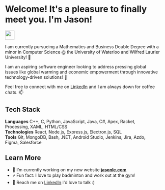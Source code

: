 # Welcome! It's a pleasure to finally meet you. I'm Jason! 
<img src="https://camo.githubusercontent.com/8bf6f6d78abc81fcf9c49f10649423e73ea44bc248e83aaae8759d401c829a84/68747470733a2f2f70687973696373677572756b756c2e66696c65732e776f726470726573732e636f6d2f323031392f30322f6368617261637465722d312e676966" width="30px">

I am currently pursueing a Mathematics and Business Double Degree with a minor in Computer Science @ the University of Waterloo and Wilfred Laurier University! 🌱 <br>

I am an aspiring software engineer looking to address pressing global issues like global warming and economic empowerment through innovative technology-driven solutions! 💬 <br>

Feel free to connect with me on [LinkedIn](https://www.linkedin.com/in/jasonle2/) and I am always down for coffee chats. 📫

## Tech Stack
**Languages** C++, C, Python, JavaScript, Java, C#, Apex, Racket, Processing, XAML, HTML/CSS <br>
**Technologies** React, Node.js, Express.js, Electron.js, SQL <br>
**Tools** Git, MongoDB, Bash, .NET, Android Studio, Jenkins, Jira, Azdo, Figma, Salesforce <br>

## Learn More
- 🔭 I’m currently working on my new website **[jasonle.com](https://strawluck.github.io/JasonLeWebsite/)**
- ⚡ Fun fact: I love to play badminton and work out at the gym!
- 💬 Reach me on [LinkedIn](https://www.linkedin.com/in/jasonle2/) I'd love to talk :)
<!--
**strawluck/strawluck** is a ✨ _special_ ✨ repository because its `README.md` (this file) appears on your GitHub profile.

Here are some ideas to get you started:

- 🔭 I’m currently working on ...
- 🌱 I’m currently learning ...
- 👯 I’m looking to collaborate on ...
- 🤔 I’m looking for help with ...
- 💬 Ask me about ...
- 📫 How to reach me: ...
- 😄 Pronouns: ...
- ⚡ Fun fact: ...
-->

